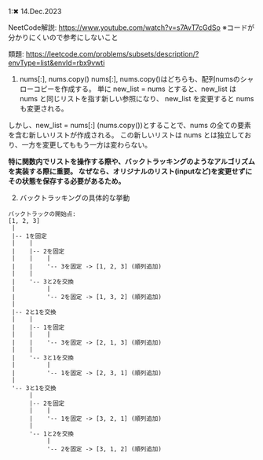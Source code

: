1:✖ 14.Dec.2023

NeetCode解説:
https://www.youtube.com/watch?v=s7AvT7cGdSo
※コードが分かりにくいので参考にしないこと

類題:
https://leetcode.com/problems/subsets/description/?envType=list&envId=rbx9vwti

1. nums[:], nums.copy()
nums[:], nums.copy()はどちらも、配列numsのシャローコピーを作成する。
単に new_list = nums とすると、new_list は nums と同じリストを指す新しい参照になり、
new_list を変更すると nums も変更される。

しかし、new_list = nums[:]  (nums.copy())とすることで、nums の全ての要素を含む新しいリストが作成される。
この新しいリストは nums とは独立しており、一方を変更してももう一方は変わらない。

**特に関数内でリストを操作する際や、バックトラッキングのようなアルゴリズムを実装する際に重要。
なぜなら、オリジナルのリスト(inputなど)を変更せずにその状態を保存する必要があるため。**

2. バックトラッキングの具体的な挙動
```
バックトラックの開始点:
[1, 2, 3]
 |
 |-- 1を固定 
 |    |
 |    |-- 2を固定 
 |    |    |
 |    |    '-- 3を固定 -> [1, 2, 3] (順列追加)
 |    |
 |    '-- 3と2を交換
 |         |
 |         '-- 2を固定 -> [1, 3, 2] (順列追加)
 |
 |-- 2と1を交換 
 |    |
 |    |-- 1を固定
 |    |    |
 |    |    '-- 3を固定 -> [2, 1, 3] (順列追加)
 |    |
 |    '-- 3と1を交換
 |         |
 |         '-- 1を固定 -> [2, 3, 1] (順列追加)
 |
 '-- 3と1を交換
      |
      |-- 2を固定
      |    |
      |    '-- 1を固定 -> [3, 2, 1] (順列追加)
      |
      '-- 1と2を交換
           |
           '-- 2を固定 -> [3, 1, 2] (順列追加)
```

